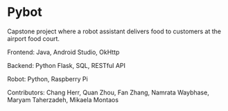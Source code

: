 # Pybot
Capstone project where a robot assistant delivers food to customers at the airport food court.

Frontend: Java, Android Studio, OkHttp

Backend: Python Flask, SQL, RESTful API

Robot: Python, Raspberry Pi

Contributors:
Chang Herr, Quan Zhou, Fan Zhang, Namrata Waybhase, Maryam Taherzadeh, Mikaela Montaos
